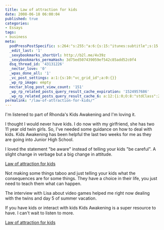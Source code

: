 ```yaml
---
title: Law of attraction for kids
date: 2008-06-18 06:00:04
published: true
categories:
- Essays
tags:
- business
meta:
  podPressPostSpecific: s:264:"s:255:"a:6:{s:15:"itunes:subtitle";s:15:"##PostExcerpt##";s:14:"itunes:summary";s:15:"##PostExcerpt##";s:15:"itunes:keywords";s:17:"##WordPressCats##";s:13:"itunes:author";s:10:"##Global##";s:15:"itunes:explicit";s:7:"Default";s:12:"itunes:block";s:7:"Default";}";";
  _edit_last: '1'
  _sexybookmarks_shortUrl: http://b2l.me/4v39z
  _sexybookmarks_permaHash: 3d75ed507439059ef542c85add52c0f4
  dsq_thread_id: '43131226'
  _nectar_love: '0'
  _wpas_done_all: '1'
  _vc_post_settings: a:1:{s:10:"vc_grid_id";a:0:{}}
  _wp_rp_image: empty
  nectar_blog_post_view_count: '151'
  _wp_rp_related_posts_query_result_cache_expiration: '1524957686'
  _wp_rp_related_posts_query_result_cache_6: a:12:{i:0;O:8:"stdClass":2:{s:7:"post_id";s:4:"1108";s:5:"score";s:17:"55.07185330295735";}i:1;O:8:"stdClass":2:{s:7:"post_id";s:3:"233";s:5:"score";s:17:"51.42504203074938";}i:2;O:8:"stdClass":2:{s:7:"post_id";s:3:"383";s:5:"score";s:17:"48.43219165976763";}i:3;O:8:"stdClass":2:{s:7:"post_id";s:4:"1373";s:5:"score";s:17:"48.25286093369918";}i:4;O:8:"stdClass":2:{s:7:"post_id";s:3:"400";s:5:"score";s:18:"44.793874772904566";}i:5;O:8:"stdClass":2:{s:7:"post_id";s:4:"4550";s:5:"score";s:17:"44.69708169127584";}i:6;O:8:"stdClass":2:{s:7:"post_id";s:4:"1285";s:5:"score";s:17:"44.69708169127584";}i:7;O:8:"stdClass":2:{s:7:"post_id";s:3:"831";s:5:"score";s:17:"44.69708169127584";}i:8;O:8:"stdClass":2:{s:7:"post_id";s:3:"393";s:5:"score";s:17:"44.69708169127584";}i:9;O:8:"stdClass":2:{s:7:"post_id";s:3:"398";s:5:"score";s:17:"42.32733642510265";}i:10;O:8:"stdClass":2:{s:7:"post_id";s:3:"356";s:5:"score";s:18:"42.022179706069586";}i:11;O:8:"stdClass":2:{s:7:"post_id";s:3:"604";s:5:"score";s:17:"41.23809553048123";}}
permalink: "/law-of-attraction-for-kids/"
---
```

I'm listened to part of Rhonda's Kids Awakening and I'm loving it.

I thought I would never have kids. I do now with my girlfriend, she has two 11 year old twin girls. So, I've needed some guidance on how to deal with kids. Kids Awakening has been helpful the last two weeks for me as they are going into Junior High School.

I loved the statement "be aware" instead of telling your kids "be careful". A slight change in verbage but a big change in attitude.

<a href="https://www.mcssl.com/SYS/?m=129164&amp;c=s" target="_blank" rel="nofollow">Law of attraction for kids</a>

Not making some things taboo and just telling your kids what the consequences are for some things. They have a choice in their life, you just need to teach them what can happen.

The interview with Lisa about video games helped me right now dealing with the twins and day 5 of summer vacation.

If you have kids or interact with kids Kids Awakening is a super resource to have. I can't wait to listen to more.

<a href="https://www.mcssl.com/SYS/?m=129164&amp;c=s" target="_blank" rel="nofollow">Law of attraction for kids</a></p>
